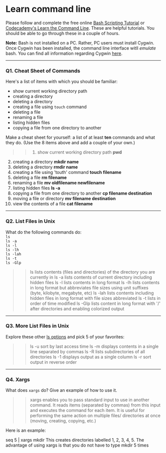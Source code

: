# Learn command line

Please follow and complete the free online [Bash Scripting Tutorial](https://ryanstutorials.net/bash-scripting-tutorial/) or [Codecademy's Learn the Command Line](https://www.codecademy.com/learn/learn-the-command-line). These are helpful tutorials. You should be able to go through these in a couple of hours.

**Note:** Bash is not installed on a PC. Rather, PC users must install Cygwin. Once Cygwin has been installed, the command line interface witll _emulate_ bash. You can find all information regarding Cygwin [here](https://www.cygwin.com/).

---

### Q1.  Cheat Sheet of Commands  

Here's a list of items with which you should be familiar:  
* show current working directory path
* creating a directory
* deleting a directory
* creating a file using `touch` command
* deleting a file
* renaming a file
* listing hidden files
* copying a file from one directory to another

Make a cheat sheet for yourself: a list of at least **ten** commands and what they do.  (Use the 8 items above and add a couple of your own.)  

> > 1. show current working directory path **pwd**
2. creating a directory **mkdir name**
3. deleting a directory **rmdir name**
4. creating a file using 'touth' command **touch filename**
5. deleting a file **rm filename**
6. renaming a file **mv oldfilename newfilename**
7. listing hidden files **ls -a**
8. copying a file from one directory to another **cp filename destination**
9. moving a file or directory **mv filename destination**
10. view the contents of a file **cat filename** 

---

### Q2.  List Files in Unix   

What do the following commands do:  
`ls`  
`ls -a`  
`ls -l`  
`ls -lh`  
`ls -lah`  
`ls -t`  
`ls -Glp`  

> > ls lists contents (files and directories) of the directory you are currently in
ls -a lists contents of current directory including hidden files
ls -l lists contents in long format
ls -lh lists contents in long format but abbreviates file sizes using unit suffixes (byte, kilobyte, megabyte, etc)
ls -lah lists contents including hidden files in long format with file sizes abbreviated
ls -t lists in order of time modified
ls -Glp lists content in long format with '/' after directories and enabling colorized output

---

### Q3.  More List Files in Unix  

Explore these other [ls options](http://www.techonthenet.com/unix/basic/ls.php) and pick 5 of your favorites:

> > ls -u sort by last access time
ls -m displays contents in a single line separated by commas
ls -R lists subdirectories of all directories
ls -1 displays output as a single column
ls -r sort output in reverse order

---

### Q4.  Xargs   

What does `xargs` do? Give an example of how to use it.

> > xargs enables you to pass standard input to use in another command. It reads items (separated by commas) from this input and executes the command for each item. It is useful for performing the same action on multiple files/ directories at once (moving, creating, copying, etc.)

Here is an example:

seq 5 | xargs mkdir
This creates directories labelled 1, 2, 3, 4, 5. The advantage of using xargs is that   you do not have to type mkdir 5 times

 

